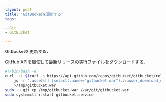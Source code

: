 ```yaml
---
layout: post
title: 'GitBucketを更新する'
tags:

- Git
- GitBucket

---
```


GitBucketを更新する．

GitHub APIを駆使して最新リリースの実行ファイルをダウンロードする．

~~~sh
#!/bin/bash -e
curl -sL $(curl -s https://api.github.com/repos/gitbucket/gitbucket/releases/latest | \
    jq -r '.assets[] |select(.name=="gitbucket.war").browser_download_url') \
    >/tmp/gitbucket.war
sudo -u git cp /tmp/gitbucket.war /var/git/gitbucket.war
sudo systemctl restart gitbucket.service
~~~

